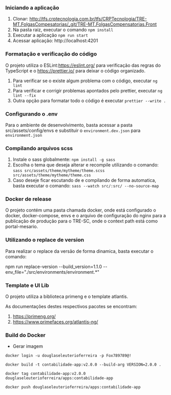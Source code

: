 ### Iniciando a aplicação

1. Clonar: http://tfs.crptecnologia.com.br/tfs/CRPTecnologia/TRE-MT.FolgasCompesatorias/_git/TRE-MT.FolgasCompensatorias.Front
2. Na pasta raiz, executar o comando `npm install`
3. Executar a aplicação `npm run start`
4. Acessar aplicação: http://localhost:4201

### Formatação e verificação do código

O projeto utiliza o ESLint:https://eslint.org/ para verificação das regras do TypeScript e o
https://prettier.io/ para deixar o código organizado.

1. Para verificar se o existe algum problema com o código, executar `ng lint`
2. Para verificar e corrigir problemas apontados pelo prettier, executar `ng lint --fix`
3. Outra opção para formatar todo o código é executar `prettier --write .`

### Configurando o .env

Para o ambiente de desenvolvimento, basta acessar a pasta src/assets/config/envs e substituir
o `environment.dev.json` para `environment.json`

### Compilando arquivos scss

1. Instale o sass globalmente: `npm install -g sass`
2. Escolha o tema que deseja alterar e recompile utilizando o comando:
   `sass src/assets/theme/mytheme/theme.scss src/assets/theme/mytheme/theme.css`
3. Caso deseje ficar escutando de e compilando de forma automatica, basta executar o comando:
   `sass --watch src/:src/ --no-source-map`

### Docker de release

O projeto contém uma pasta chamada docker, onde está configurado o docker, docker-compose, envs e o arquivo de configuração
do nginx para a publicação de produção para o TRE-SC, onde o context path está como portal-mesario.

### Utilizando o replace de version

Para realizar o replace da versão de forma dinamica, basta executar o comando:

npm run replace-version --build_version=1.1.0 --env_file="./src/environments/environment.\*"

### Template e UI Lib

O projeto utiliza a biblioteca primeng e o template atlantis.

As documentações destes respectivos pacotes se encontram:

1. https://primeng.org/
2. https://www.primefaces.org/atlantis-ng/


### Build do Docker
* Gerar imagem
````
docker login -u douglaseleuterioferreira -p Fox789789@!
````
````
docker build -t contabilidade-app:v2.0.0 --build-arg VERSION=2.0.0 .
````
````
docker tag contabilidade-app:v2.0.0 douglaseleuterioferreira/apps:contabilidade-app
````
````
docker push douglaseleuterioferreira/apps:contabilidade-app
````
